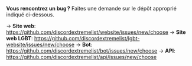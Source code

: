 **Vous rencontrez un bug ?** Faites une demande sur le dépôt approprié indiqué ci-dessous.

-> **Site web**: <https://github.com/discordextremelist/website/issues/new/choose>
-> **Site web LGBT**: <https://github.com/discordextremelist/lgbt-website/issues/new/choose>
-> **Bot**: <https://github.com/discordextremelist/bot/issues/new/choose>
-> **API**: <https://github.com/discordextremelist/api/issues/new/choose>
